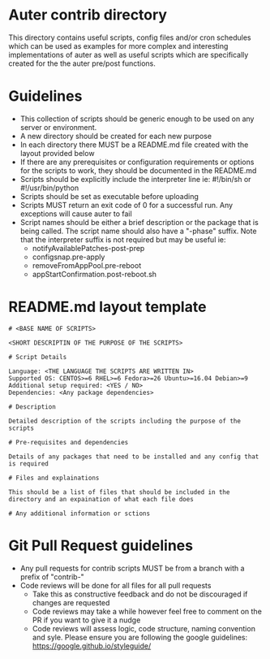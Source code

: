 # Auter contrib directory

This directory contains useful scripts, config files and/or cron schedules which can be used as examples for more complex and interesting implementations of auter as well as useful scripts which are specifically created for the the auter pre/post functions.

# Guidelines
- This collection of scripts should be generic enough to be used on any server or environment.
- A new directory should be created for each new purpose
- In each directory there MUST be a README.md file created with the layout provided below
- If there are any prerequisites or configuration requirements or options for the scripts to work, they should be documented in the README.md
- Scripts should be explicitly include the interpreter line ie: #!/bin/sh or #!/usr/bin/python
- Scripts should be set as executable before uploading
- Scripts MUST return an exit code of 0 for a successful run. Any exceptions will cause auter to fail
- Script names should be either a brief description or the package that is being called. The script name should also have a "-phase" suffix. Note that the interpreter suffix is not required but may be useful ie:
  - notifyAvailablePatches-post-prep
  - configsnap.pre-apply
  - removeFromAppPool.pre-reboot
  - appStartConfirmation.post-reboot.sh


# README.md layout template
```
# <BASE NAME OF SCRIPTS>

<SHORT DESCRIPTIN OF THE PURPOSE OF THE SCRIPTS>

# Script Details

Language: <THE LANGUAGE THE SCRIPTS ARE WRITTEN IN>
Supported OS: CENTOS>=6 RHEL>=6 Fedora>=26 Ubuntu>=16.04 Debian>=9
Additional setup required: <YES / NO>
Dependencies: <Any package dependencies>

# Description

Detailed description of the scripts including the purpose of the scripts 

# Pre-requisites and dependencies

Details of any packages that need to be installed and any config that is required 

# Files and explainations

This should be a list of files that should be included in the directory and an expaination of what each file does

# Any additional information or sctions
```

# Git Pull Request guidelines

- Any pull requests for contrib scripts MUST be from a branch with a prefix of "contrib-"
- Code reviews will be done for all files for all pull requests
  - Take this as constructive feedback and do not be discouraged if changes are requested
  - Code reviews may take a while however feel free to comment on the PR if you want to give it a nudge
  - Code reviews will assess logic, code structure, naming convention and syle. Please ensure you are following the google guidelines: https://google.github.io/styleguide/

